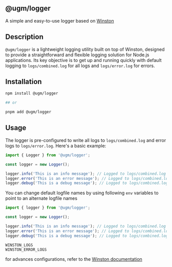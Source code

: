 ## @ugm/logger

A simple and easy-to-use logger based on [Winston](https://github.com/winstonjs/winston)

## Description

`@ugm/logger` is a lightweight logging utility built on top of Winston, designed to provide a straightforward and flexible logging solution for Node.js applications. Its key objective is to get up and running quickly with default logging to `logs/combined.log` for all logs and `logs/error.log` for errors.

## Installation

```bash
npm install @ugm/logger

## or 

pnpm add @ugm/logger
```

## Usage
The logger is pre-configured to write all logs to `logs/combined.log` and error logs to `logs/error.log`. Here's a basic example:


```javascript
import { Logger } from '@ugm/logger';

const logger = new Logger();

logger.info('This is an info message'); // Logged to logs/combined.log
logger.error('This is an error message'); // Logged to logs/combined.log and logs/error.log
logger.debug('This is a debug message'); // Logged to logs/combined.log
```

You can change default logfile names by using following `env` variables to point to an alternate logfile names

```javascript
import { logger } from '@ugm/logger';

const logger = new Logger();

logger.info('This is an info message'); // Logged to logs/combined.log
logger.error('This is an error message'); // Logged to logs/combined.log and logs/error.log
logger.debug('This is a debug message'); // Logged to logs/combined.log

```

```
WINSTON_LOGS
WINSTON_ERROR_LOGS
```
for advances configurations, refer to the [Winston documentation](https://github.com/winstonjs/winston)